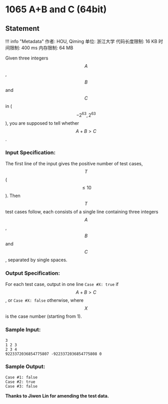 
# 1065 A+B and C (64bit)

## Statement

!!! info "Metadata"
    作者: HOU, Qiming
    单位: 浙江大学
    代码长度限制: 16 KB
    时间限制: 400 ms
    内存限制: 64 MB

Given three integers $$A$$, $$B$$ and $$C$$ in ($$-2^{63}, 2^{63}$$), you are supposed to tell whether $$A+B > C$$.

### Input Specification:

The first line of the input gives the positive number of test cases, $$T$$ ($$\le 10$$). Then $$T$$ test cases follow, each consists of a single line containing three integers $$A$$, $$B$$ and $$C$$, separated by single spaces.

### Output Specification:

For each test case, output in one line `Case #X: true` if $$A+B>C$$, or `Case #X: false` otherwise, where $$X$$ is the case number (starting from 1).

### Sample Input:
```plaintext
3
1 2 3
2 3 4
9223372036854775807 -9223372036854775808 0
```

### Sample Output:
```plaintext
Case #1: false
Case #2: true
Case #3: false
```

**Thanks to Jiwen Lin for amending the test data.**

